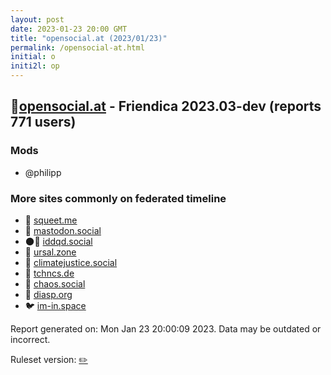 ```yaml
---
layout: post
date: 2023-01-23 20:00 GMT
title: "opensocial.at (2023/01/23)"
permalink: /opensocial-at.html
initial: o
initi2l: op
---
```


## 🐘[opensocial.at](https://opensocial.at) - Friendica 2023.03-dev (reports 771 users)

### Mods
 * @philipp

### More sites commonly on federated timeline

* 🐘 [squeet.me](/squeet-me.html)
* 🐘 [mastodon.social](/mastodon-social.html)
* 🌑🧸 [iddqd.social](/iddqd-social.html)
* 🐘 [ursal.zone](/ursal-zone.html)
* 🐘 [climatejustice.social](/climatejustice-social.html)
* 🐘 [tchncs.de](/tchncs-de.html)
* 🐘 [chaos.social](/chaos-social.html)
* 🐘 [diasp.org](/diasp-org.html)
* 🐦 [im-in.space](/im-in-space.html)

Report generated on: Mon Jan 23 20:00:09 2023. Data may be outdated or incorrect.

Ruleset version: [✏️](/version-pencil)
